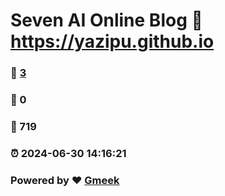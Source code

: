 # Seven AI Online Blog :link: https://yazipu.github.io 
### :page_facing_up: [3](https://yazipu.github.io/tag.html) 
### :speech_balloon: 0 
### :hibiscus: 719 
### :alarm_clock: 2024-06-30 14:16:21 
### Powered by :heart: [Gmeek](https://github.com/Meekdai/Gmeek)

